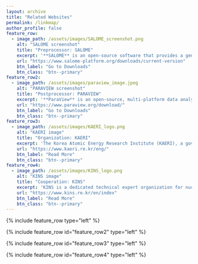 ```yaml
---
layout: archive
title: "Related Websites"
permalink: /linkmap/
author_profile: false
feature_row:
  - image_path: /assets/images/SALOME_screenshot.png
    alt: "SALOME screenshot"
    title: "Preprocessor: SALOME"
    excerpt: '**SALOME** is an open-source software that provides a generic Pre- and Post-Processing platform for numerical simulation. As a preprocessor, SALOME provides versatile functionalities for creation, visualization and modification of geometric CAD models. **SMESH**(Mesh module in SALOME) is to create meshes on the basis of geometrical models created or imported into SALOME. It uses a set of meshing algorithms and their corresponding conditions (hypotheses) to compute meshes. In addition, a new mesher can be easily connected to this module by using the existing plugin mechanism.'
    url: "https://www.salome-platform.org/downloads/current-version"
    btn_label: "Go to Downloads"
    btn_class: "btn--primary"
feature_row2:
  - image_path: /assets/images/paraview_image.jpeg
    alt: "PARAVIEW screenshot"
    title: "Postprocessor: PARAVIEW"
    excerpt: '**ParaView** is an open-source, multi-platform data analysis and visualization application. CUPID users can quickly build visualizations to analyze their data based on ParaView post processing. The data exploration can be done interactively in 3D or programmatically using ParaView’s batch processing capabilities.'
    url: "https://www.paraview.org/download/"
    btn_label: "Go to Downloads"
    btn_class: "btn--primary"
feature_row3:
  - image_path: /assets/images/KAERI_logo.png
    alt: "KAERI image"
    title: "Organization: KAERI"
    excerpt: 'The Korea Atomic Energy Research Institute (KAERI), a government-funded research institute established in accordance with "the Act on the Establishment, Operation and Fostering of Government-funded Science and Technology Research Institutes, etc.," contributes to academic advancement, energy acquisition, and utilization of nuclear energy through active research and development in related fields.'
    url: "https://www.kaeri.re.kr/eng/"
    btn_label: "Read More"
    btn_class: "btn--primary"
feature_row4:
  - image_path: /assets/images/KINS_logo.png
    alt: "KINS image"
    title: "Cooperation: KINS"
    excerpt: 'KINS is a dedicated technical expert organization for nuclear safety regulation established to protect the public from radiation disasters arising from production and utilization of nuclear energy and to contribute to public safety and environment conservation.'
    url: "https://www.kins.re.kr/en/index"
    btn_label: "Read More"
    btn_class: "btn--primary"
---
```


<!-- {% for post in site.posts limit: 5 %}
  {% include archive-single.html %}
{% endfor %} -->

<!-- {% include feature_row id="intro" type="center" %} -->

{% include feature_row type="left" %}

{% include feature_row id="feature_row2" type="left" %}

{% include feature_row id="feature_row3" type="left" %}

{% include feature_row id="feature_row4" type="left" %}